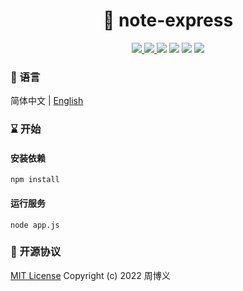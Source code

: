 <h1 align="center">📔 note-express</h1>

<p align="center">
<a target="_blank" href="https://github.com/zhouboyi1998/note-express"> 
<img src="https://img.shields.io/github/stars/zhouboyi1998/note-express?logo=github">
</a>
<a target="_blank" href="https://opensource.org/licenses/MIT"> 
<img src="https://img.shields.io/badge/license-MIT-red"> 
</a>
<img src="https://img.shields.io/badge/Node.js-16.16.0-mediumseagreen">
<img src="https://img.shields.io/badge/Express-4.18.1-lightslategray">
<img src="https://img.shields.io/badge/Body Parser-1.20.0-lightslategray">
<img src="https://img.shields.io/badge/Mongoose-6.4.0-brown">
</p>

### 📖 语言

简体中文 | [English](./README.en.md)

### ⌛ 开始

#### 安装依赖

```
npm install
```

#### 运行服务

```
node app.js
```

### 📜 开源协议

[MIT License](https://opensource.org/licenses/MIT) Copyright (c) 2022 周博义
